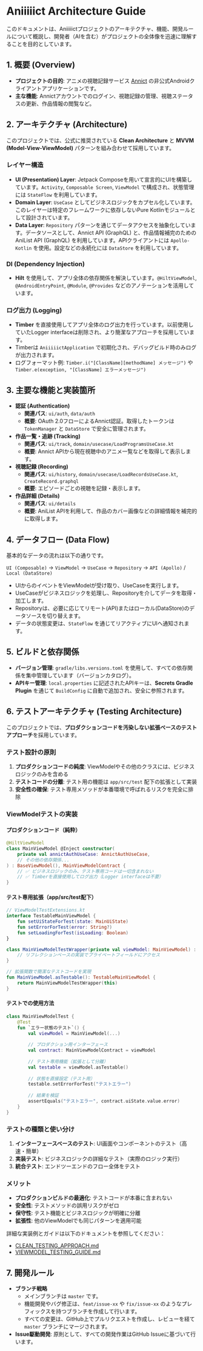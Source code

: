 # Aniiiiict Architecture Guide

このドキュメントは、Aniiiiictプロジェクトのアーキテクチャ、機能、開発ルールについて概説し、開発者（AIを含む）がプロジェクトの全体像を迅速に理解することを目的としています。

## 1. 概要 (Overview)

- **プロジェクトの目的**: アニメの視聴記録サービス [Annict](https://annict.com) の非公式Androidクライアントアプリケーションです。
- **主な機能**: Annictアカウントでのログイン、視聴記録の管理、視聴ステータスの更新、作品情報の閲覧など。

## 2. アーキテクチャ (Architecture)

このプロジェクトでは、公式に推奨されている **Clean Architecture** と **MVVM (Model-View-ViewModel)** パターンを組み合わせて採用しています。

### レイヤー構造

- **UI (Presentation) Layer**: Jetpack Composeを用いて宣言的にUIを構築しています。`Activity`, `Composable Screen`, `ViewModel` で構成され、状態管理には `StateFlow` を利用しています。
- **Domain Layer**: `UseCase` としてビジネスロジックをカプセル化しています。このレイヤーは特定のフレームワークに依存しないPure Kotlinモジュールとして設計されています。
- **Data Layer**: `Repository` パターンを通じてデータアクセスを抽象化しています。データソースとして、Annict API (GraphQL) と、作品情報補完のためのAniList API (GraphQL) を利用しています。APIクライアントには `Apollo-Kotlin` を使用。設定などの永続化には `DataStore` を利用しています。

### DI (Dependency Injection)

- **Hilt** を使用して、アプリ全体の依存関係を解決しています。`@HiltViewModel`, `@AndroidEntryPoint`, `@Module`, `@Provides` などのアノテーションを活用しています。

### ログ出力 (Logging)

- **Timber** を直接使用してアプリ全体のログ出力を行っています。以前使用していたLogger interfaceは削除され、より簡潔なアプローチを採用しています。
- Timberは `AniiiiictApplication` で初期化され、デバッグビルド時のみログが出力されます。
- ログフォーマット例: `Timber.i("[ClassName][methodName] メッセージ")` や `Timber.e(exception, "[ClassName] エラーメッセージ")`

## 3. 主要な機能と実装箇所

- **認証 (Authentication)**
  - **関連パス**: `ui/auth`, `data/auth`
  - **概要**: OAuth 2.0フローによるAnnict認証。取得したトークンは `TokenManager` と `DataStore` で安全に管理されます。
- **作品一覧・追跡 (Tracking)**
  - **関連パス**: `ui/track`, `domain/usecase/LoadProgramsUseCase.kt`
  - **概要**: Annict APIから現在視聴中のアニメ一覧などを取得して表示します。
- **視聴記録 (Recording)**
  - **関連パス**: `ui/history`, `domain/usecase/LoadRecordsUseCase.kt`, `CreateRecord.graphql`
  - **概要**: エピソードごとの視聴を記録・表示します。
- **作品詳細 (Details)**
  - **関連パス**: `ui/details`
  - **概要**: AniList APIを利用して、作品のカバー画像などの詳細情報を補完的に取得します。

## 4. データフロー (Data Flow)

基本的なデータの流れは以下の通りです。

`UI (Composable)` → `ViewModel` → `UseCase` → `Repository` → `API (Apollo)` / `Local (DataStore)`

- UIからのイベントをViewModelが受け取り、UseCaseを実行します。
- UseCaseがビジネスロジックを処理し、Repositoryを介してデータを取得・加工します。
- Repositoryは、必要に応じてリモート(API)またはローカル(DataStore)のデータソースを切り替えます。
- データの状態変更は、`StateFlow` を通じてリアクティブにUIへ通知されます。

## 5. ビルドと依存関係

- **バージョン管理**: `gradle/libs.versions.toml` を使用して、すべての依存関係を集中管理しています（バージョンカタログ）。
- **APIキー管理**: `local.properties` に記述されたAPIキーは、**Secrets Gradle Plugin** を通じて `BuildConfig` に自動で追加され、安全に参照されます。

## 6. テストアーキテクチャ (Testing Architecture)

このプロジェクトでは、**プロダクションコードを汚染しない拡張ベースのテストアプローチ**を採用しています。

### テスト設計の原則

1. **プロダクションコードの純度**: ViewModelやその他のクラスには、ビジネスロジックのみを含める
2. **テストコードの分離**: テスト用の機能は `app/src/test` 配下の拡張として実装
3. **安全性の確保**: テスト専用メソッドが本番環境で呼ばれるリスクを完全に排除

### ViewModelテストの実装

#### プロダクションコード（純粋）
```kotlin
@HiltViewModel
class MainViewModel @Inject constructor(
    private val annictAuthUseCase: AnnictAuthUseCase,
    // その他の依存関係...
) : BaseViewModel(), MainViewModelContract {
    // ✅ ビジネスロジックのみ、テスト専用コードは一切含まれない
    // ✅ Timberを直接使用してログ出力（Logger interfaceは不要）
}
```

#### テスト専用拡張（app/src/test配下）
```kotlin
// ViewModelTestExtensions.kt
interface TestableMainViewModel {
    fun setUiStateForTest(state: MainUiState)
    fun setErrorForTest(error: String?)
    fun setLoadingForTest(isLoading: Boolean)
}

class MainViewModelTestWrapper(private val viewModel: MainViewModel) : TestableMainViewModel {
    // リフレクションベースの実装でプライベートフィールドにアクセス
}

// 拡張関数で簡潔なテストコードを実現
fun MainViewModel.asTestable(): TestableMainViewModel {
    return MainViewModelTestWrapper(this)
}
```

#### テストでの使用方法
```kotlin
class MainViewModelTest {
    @Test
    fun `エラー状態のテスト`() {
        val viewModel = MainViewModel(...)
        
        // プロダクション用インターフェース
        val contract: MainViewModelContract = viewModel
        
        // テスト専用機能（拡張として分離）
        val testable = viewModel.asTestable()
        
        // 状態を直接設定（テスト用）
        testable.setErrorForTest("テストエラー")
        
        // 結果を検証
        assertEquals("テストエラー", contract.uiState.value.error)
    }
}
```

### テストの種類と使い分け

1. **インターフェースベースのテスト**: UI画面やコンポーネントのテスト（高速・簡単）
2. **実装テスト**: ビジネスロジックの詳細なテスト（実際のロジック実行）
3. **統合テスト**: エンドツーエンドのフロー全体をテスト

### メリット

- **プロダクションビルドの最適化**: テストコードが本番に含まれない
- **安全性**: テストメソッドの誤用リスクがゼロ
- **保守性**: テスト機能とビジネスロジックが明確に分離
- **拡張性**: 他のViewModelでも同じパターンを適用可能

詳細な実装例とガイドは以下のドキュメントを参照してください：
- [CLEAN_TESTING_APPROACH.md](CLEAN_TESTING_APPROACH.md)
- [VIEWMODEL_TESTING_GUIDE.md](VIEWMODEL_TESTING_GUIDE.md)

## 7. 開発ルール

- **ブランチ戦略**
  - メインブランチは `master` です。
  - 機能開発やバグ修正は、`feat/issue-xx` や `fix/issue-xx` のようなプレフィックスを持つブランチを作成して行います。
  - すべての変更は、GitHub上でプルリクエストを作成し、レビューを経て `master` ブランチにマージされます。
- **Issue駆動開発**: 原則として、すべての開発作業はGitHub Issueに基づいて行います。
